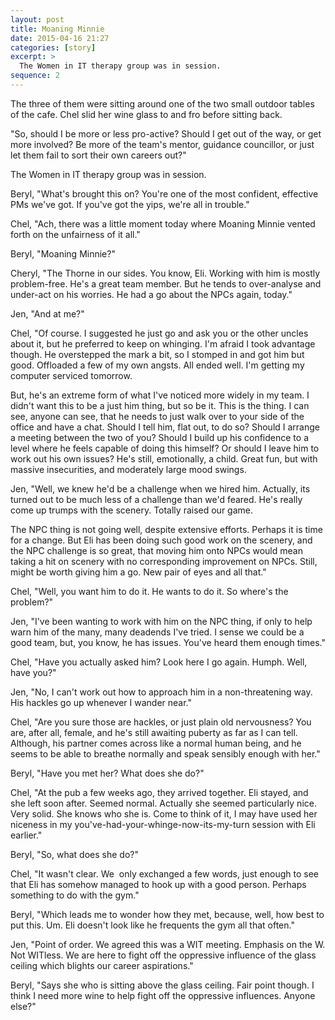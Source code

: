 ```yaml
---
layout: post
title: Moaning Minnie
date: 2015-04-16 21:27
categories: [story]
excerpt: >
  The Women in IT therapy group was in session.
sequence: 2
---
```

The three of them were sitting around one of the two small outdoor tables of the cafe. Chel slid her wine glass to and fro before sitting back.

"So, should I be more or less pro-active? Should I get out of the way, or get more involved? Be more of the team's mentor, guidance councillor, or just let them fail to sort their own careers out?"

The Women in IT therapy group was in session.

Beryl, "What's brought this on? You're one of the most confident, effective PMs we've got. If you've got the yips, we're all in trouble."

Chel, "Ach, there was a little moment today where Moaning Minnie vented forth on the unfairness of it all."

Beryl, "Moaning Minnie?"

Cheryl, "The Thorne in our sides. You know, Eli. Working with him is mostly problem-free. He's a great team member. But he tends to over-analyse and under-act on his worries. He had a go about the NPCs again, today."

Jen, "And at me?"

Chel, "Of course. I suggested he just go and ask you or the other uncles about it, but he preferred to keep on whinging. I'm afraid I took advantage though. He overstepped the mark a bit, so I stomped in and got him but good. Offloaded a few of my own angsts. All ended well. I'm getting my computer serviced tomorrow.

But, he's an extreme form of what I've noticed more widely in my team. I didn't want this to be a just him thing, but so be it. This is the thing. I can see, anyone can see, that he needs to just walk over to your side of the office and have a chat. Should I tell him, flat out, to do so? Should I arrange a meeting between the two of you? Should I build up his confidence to a level where he feels capable of doing this himself? Or should I leave him to work out his own issues? He's still, emotionally, a child. Great fun, but with massive insecurities, and moderately large mood swings.

Jen, "Well, we knew he'd be a challenge when we hired him. Actually, its turned out to be much less of a challenge than we'd feared. He's really come up trumps with the scenery. Totally raised our game.

The NPC thing is not going well, despite extensive efforts. Perhaps it is time for a change. But Eli has been doing such good work on the scenery, and the NPC challenge is so great, that moving him onto NPCs would mean taking a hit on scenery with no corresponding improvement on NPCs. Still, might be worth giving him a go. New pair of eyes and all that."

Chel, "Well, you want him to do it. He wants to do it. So where's the problem?"

Jen, "I've been wanting to work with him on the NPC thing, if only to help warn him of the many, many deadends I've tried. I sense we could be a good team, but, you know, he has issues. You've heard them enough times."

Chel, "Have you actually asked him? Look here I go again. Humph. Well, have you?"

Jen, "No, I can't work out how to approach him in a non-threatening way. His hackles go up whenever I wander near."

Chel, "Are you sure those are hackles, or just plain old nervousness? You are, after all, female, and he's still awaiting puberty as far as I can tell. Although, his partner comes across like a normal human being, and he seems to be able to breathe normally and speak sensibly enough with her."

Beryl, "Have you met her? What does she do?"

Chel, "At the pub a few weeks ago, they arrived together. Eli stayed, and she left soon after. Seemed normal. Actually she seemed particularly nice. Very solid. She knows who she is. Come to think of it, I may have used her niceness in my you've-had-your-whinge-now-its-my-turn session with Eli earlier."

Beryl, "So, what does she do?"

Chel, "It wasn't clear. We  only exchanged a few words, just enough to see that Eli has somehow managed to hook up with a good person. Perhaps something to do with the gym."

Beryl, "Which leads me to wonder how they met, because, well, how best to put this. Um. Eli doesn't look like he frequents the gym all that often."

Jen, "Point of order. We agreed this was a WIT meeting. Emphasis on the W. Not WITless. We are here to fight off the oppressive influence of the glass ceiling which blights our career aspirations."

Beryl, "Says she who is sitting above the glass ceiling. Fair point though. I think I need more wine to help fight off the oppressive influences. Anyone else?"
